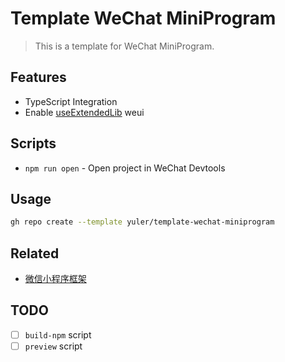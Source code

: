 # Template WeChat MiniProgram

> This is a template for WeChat MiniProgram.

## Features

- TypeScript Integration
- Enable [useExtendedLib](https://developers.weixin.qq.com/miniprogram/dev/reference/configuration/app.html#useExtendedLib) weui

## Scripts

- `npm run open` - Open project in WeChat Devtools

## Usage

```bash
gh repo create --template yuler/template-wechat-miniprogram
```

## Related

- [微信小程序框架](https://developers.weixin.qq.com/miniprogram/dev/framework)

## TODO

- [ ] `build-npm` script
- [ ] `preview` script
